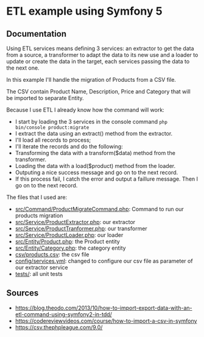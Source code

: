 # ETL example using Symfony 5

## Documentation

Using ETL services means defining 3 services: an extractor to get the data from a source, a transformer to adapt the data to its new use and a loader to update or create the data in the target, each services passing the data to the next one.

In this example I'll handle the migration of Products from a CSV file.

The CSV contain Product Name, Description, Price and Category that will be imported to separate Entity.

Because I use ETL I already know how the command will work:

- I start by loading the 3 services in the console command ```php bin/console product:migrate```
- I extract the data using an extract() method from the extractor.
- I'll load all records to process;
- I'll iterate the records and do the following:
- Transforming the data with a transform($data) method from the transformer.
- Loading the data with a load($product) method from the loader.
- Outputing a nice success message and go on to the next record.
- If this process fail, I catch the error and output a faillure message. Then I go on to the next record.

The files that I used are:

- [src/Command/ProductMigrateCommand.php](src/Command/ProductMigrateCommand.php): Command to run our products migration
- [src/Service/ProductExtractor.php](src/Service/ProductExtractor.php): our extractor
- [src/Service/ProductTranformer.php](src/Service/ProductTranformer.php): our transformer
- [src/Service/ProductLoader.php](src/Service/ProductLoader.php): our loader
- [src/Entity/Product.php](src/Entity/Product.php): the Product entity
- [src/Entity/Category.php](src/Entity/Category.php): the category entity
- [csv/products.csv](csv/products.csv): the csv file
- [config/services.yml](config/services.yml): changed to configure our csv file as parameter of our extractor service
- [tests/](tests/): all unit tests


## Sources

- https://blog.theodo.com/2013/10/how-to-import-export-data-with-an-etl-command-using-symfony2-in-tdd/
- https://codereviewvideos.com/course/how-to-import-a-csv-in-symfony
- https://csv.thephpleague.com/9.0/